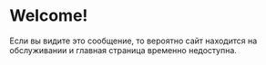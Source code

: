 # Welcome!
Если вы видите это сообщение, то вероятно сайт находится на обслуживании и главная страница временно недоступна.
